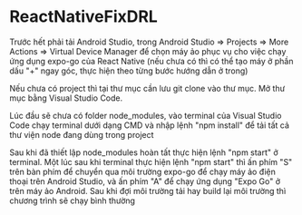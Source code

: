 # ReactNativeFixDRL

Trước hết phải tải Android Studio, trong Android Studio => Projects => More Actions => Virtual Device Manager để chọn máy ảo phục vụ cho việc chạy ứng dụng expo-go của React Native (nếu chưa có thì có thể tạo máy ở phần dấu "+" ngay góc, thực hiện theo từng bước hướng dẫn ở trong)

Nếu chưa có project thì tại thư mục cần lưu git clone vào thư mục. Mở thư mục bằng Visual Studio Code.

Lúc đầu sẽ chưa có folder node_modules, vào terminal của Visual Studio Code chạy terminal dưới dạng CMD và nhập lệnh "npm install" để tải tất cả thư viện node đang dùng trong project

Sau khi đã thiết lập node_modules hoàn tất thực hiện lệnh "npm start" ở terminal. Một lúc sau khi terminal thực hiện lệnh "npm start" thì ấn phím "S" trên bàn phím để chuyển qua môi trường expo-go để chạy máy ảo điện thoại trên Android Studio, và ấn phím "A" để chạy ứng dụng "Expo Go" ở trên máy ảo Android. Sau khi đợi môi trường tải hay build lại môi trường thì chương trình sẽ chạy bình thường
